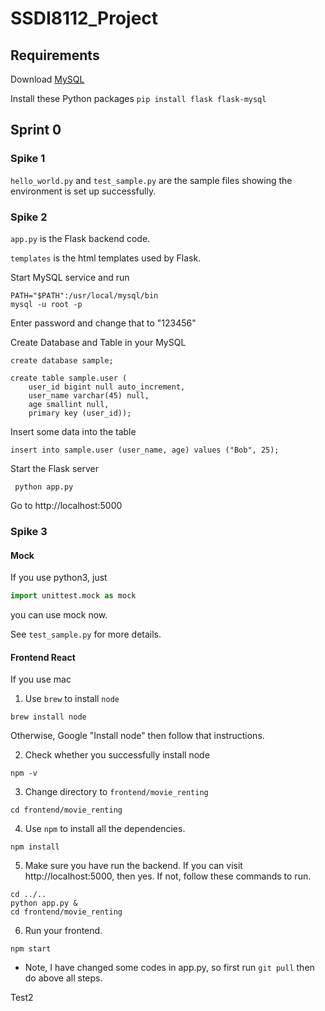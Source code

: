 # SSDI8112_Project

## Requirements
Download [MySQL](https://dev.mysql.com/downloads/mysql/)

Install these Python packages
`pip install flask flask-mysql`



## Sprint 0 
### Spike 1
`hello_world.py` and `test_sample.py` are the sample files showing the environment is set up successfully. 

### Spike 2
`app.py` is the Flask backend code.

`templates` is the html templates used by Flask.

 Start MySQL service and run
 ```shell script
PATH="$PATH":/usr/local/mysql/bin
mysql -u root -p 
```

Enter password and change that to "123456"

 Create Database and Table in your MySQL
 ```mysql
create database sample;

create table sample.user (
     user_id bigint null auto_increment,
     user_name varchar(45) null,
     age smallint null,
     primary key (user_id));
```

Insert some data into the table
```mysql
insert into sample.user (user_name, age) values ("Bob", 25);
```

Start the Flask server
```shell script
 python app.py
```

Go to http://localhost:5000

### Spike 3
#### Mock
If you use python3, just
```python
import unittest.mock as mock
```
you can use mock now.

See `test_sample.py` for more details.

#### Frontend React
If you use mac

1. Use `brew` to install `node`
```shell script
brew install node
``` 

Otherwise, Google "Install node" then follow that instructions.

2. Check whether you successfully install node
```shell script
npm -v
```

3. Change directory to `frontend/movie_renting`
```shell script
cd frontend/movie_renting
```

4. Use `npm` to install all the dependencies.
```shell script
npm install
```
5. Make sure you have run the backend. If you can visit http://localhost:5000, then yes. 
If not, follow these commands to run.
```shell script
cd ../..
python app.py &
cd frontend/movie_renting
```

6. Run your frontend.
```shell script
npm start
```

* Note, I have changed some codes in app.py, so first run `git pull` then do above all steps.

Test2